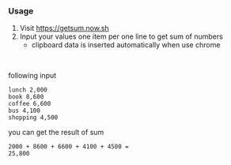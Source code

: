 ### Usage
1. Visit https://getsum.now.sh
2. Input your values one item per one line to get sum of numbers
    - clipboard data is inserted automatically when use chrome

<br>

following input
```
lunch 2,000
book 8,600
coffee 6,600
bus 4,100
shopping 4,500
```

you can get the result of sum
```
2000 + 8600 + 6600 + 4100 + 4500 =
25,800
```
